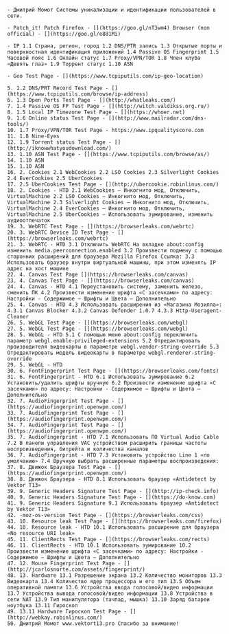     - Дмитрий Момот Системы уникализации и идентификации пользователей в сети.
    
    - Patch_it! Patch Firefox - [](https://goo.gl/nT3wm4) Browser (non official) - [](https://goo.gl/e881Mi)
    
    - IP 1.1 Страна, регион, город 1.2 DNS/PTR запись 1.3 Открытые порты и поверхностная идентификация приложений 1.4 Passive OS Fingerprint 1.5 Часовой пояс 1.6 Онлайн статус 1.7 Proxy/VPN/TOR 1.8 Член клуба «Девять глаз» 1.9 Торрент статус 1.10 ASN
    
    - Geo Test Page - [](https://www.tcpiputils.com/ip-geo-location)
    
    5. 1.2 DNS/PRT Record Test Page - [](https://www.tcpiputils.com/browse/ip-address)
    6. 1.3 Open Ports Test Page - [](http://whatleaks.com/)
    7. 1.4 Passive OS FP Test Page - [](http://witch.valdikss.org.ru/)
    8. 1.5 Local IP Timezone Test Page - [](https://whoer.net)
    9. 1.6 Online status Test Page - [](http://www.mailradar.com/dns-tools/)
    10. 1.7 Proxy/VPN/TOR Test Page - https://www.ipqualityscore.com
    11. 1.8 Nine-Eyes
    12. 1.9 Torrent status Test Page - [](http://iknowwhatyoudownload.com/)
    13. 1.10 ASN Test Page - [](https://www.tcpiputils.com/browse/as/)
    14. 1.10 ASN
    15. 1.10 ASN
    16. 2. Cookies 2.1 WebCookies 2.2 LSO Cookies 2.3 Silverlight Cookies 2.4 EverCookies 2.5 UberCookies
    17. 2.5 UberCookies Test Page - [](http://ubercookie.robinlinus.com/)
    18. 2. Cookies - HTD 2.1 WebCookies – Инкогнито мод, Отключить, VirtualMachine 2.2 LSO Cookies – Инкогнито мод, Отключить, VirtualMachine 2.3 Silverlight Cookies – Инкогнито мод, Отключить, VirtualMachine 2.4 EverCookies – Инкогнито мод, Отключить, VirtualMachine 2.5 UberCookies – Использовать зумирование, изменить аудиоотпечаток
    19. 3. WebRTC Test Page - [](https://browserleaks.com/webrtc)
    20. 3. WebRTC Device ID Test Page - [](https://browserleaks.com/webrtc)
    21. 3. WebRTC - HTD 3.1 Отключить WebRTC На вкладке about:config изменить media.peerconnection.enabled 3.2 Произвести подмену с помощью сторонних расширений для браузера Mozilla Firefox Ссылка: 3.3 Использовать браузер внутри виртуальной машины, при этом изменять IP адрес на хост машине
    22. 4. Canvas Test Page [](https://browserleaks.com/canvas)
    23. 4. Canvas Test Page - [](https://browserleaks.com/canvas)
    24. 4. Canvas - HTD 4.1 Переустановить систему, заменить железо, сменить ПК 4.2 Произвести изменение шрифта «С засечками» по адресу: Настройки - Содержимое – Шрифты и Цвета – Дополнительно
    25. 4. Canvas - HTD 4.3 Использовать расширения из «Магазина Мозилла»: 4.3.1 Canvas Blocker 4.3.2 Canvas Defender 1.0.7 4.3.3 Http-Useragent-Cleaner
    26. 5. WebGL Test Page - [](https://browserleaks.com/webgl)
    27. 5. WebGL Test Page - [](https://browserleaks.com/webgl)
    28. 5. WebGL - HTD 5.1 С помощью меню about:config переключить параметр webgl.enable-privileged-extensions 5.2 Отредактировать производителя видеокарты в параметре webgl.vendor-string-override 5.3 Отредактировать модель видеокарты в параметре webgl.renderer-string-override
    29. 5. WebGL - HTD
    30. 6. FontFingerprint Test Page - [](https://browserleaks.com/fonts)
    31. 6. FontFingerprint - HTD 6.1 Использовать зумирование 6.2 Установить/удалить шрифты вручную 6.2 Произвести изменение шрифта «С засечками» по адресу: Настройки - Содержимое – Шрифты и Цвета – Дополнительно
    32. 7. AudioFingerprint Test Page - [](https://audiofingerprint.openwpm.com/)
    33. 7. AudioFingerprint Test Page - [](https://audiofingerprint.openwpm.com/)
    34. 7. AudioFingerprint Test Page - [](https://audiofingerprint.openwpm.com/)
    35. 7. AudioFingerprint - HTD 7.1 Использовать ПО Virtual Audio Cable 7.2 В панели управления VAC устройством расширить границы частоты воспроизведения, битрейта и количества каналов
    36. 7. AudioFingerprint - HTD 7.3 Установить устройство Line 1 «по умолчанию» 7.4 Вручную выбрать расширенные параметры воспроизведения:
    37. 8. Движок Браузера Test Page - [](https://audiofingerprint.openwpm.com/)
    38. 8. Движок Браузера - HTD 8.1 Использовать браузер «Antidetect by Vektor T13»
    39. 9. Generic Headers Signature Test Page - [](http://ip-check.info)
    40. 9. Generic Headers Signature Test Page - [](https://do-know.com)
    41. 9. Generic Headers Signature 9.1 Использовать браузер «Antidetect by Vektor T13»
    42. -moz-os-version Test Page - [](https://browserleaks.com/css)
    43. 10. Resource leak Test Page - [](https://browserleaks.com/firefox)
    44. 10. Resource leak - HTD 10.1 Использовать расширение для браузера «No resource URI leak»
    45. 11. ClientRects Test Page - [](https://browserleaks.com/rects)
    46. 11. ClientRects - HTD 10.1 Использовать зумирование 10.2 Произвести изменение шрифта «С засечками» по адресу: Настройки - Содержимое – Шрифты и Цвета – Дополнительно
    47. 12. Mouse Fingerprint Test Page - [](http://jcarlosnorte.com/assets/fingerprint/)
    48. 13. Hardware 13.1 Разрешение экрана 13.2 Количество мониторов 13.3 Видеокарта 13.4 Количество ядер процессора и его тип 13.5 Объем оперативной памяти 13.6 Устройства ввода голосовой/видео информации 13.7 Устройства вывода голосовой/видео информации 13.8 Устройства в сети NAT 13.9 Тип манипулятора (тачпад, мышка) 13.10 Заряд батареи ноутбука 13.11 Гироскоп
    49. 13.11 Hardware Гироскоп Test Page - [](http://webkay.robinlinus.com/)
    50. Дмитрий Момот www.vektort13.pro Спасибо за внимание!


